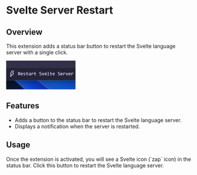 # Svelte Server Restart

## Overview

This extension adds a status bar button to restart the Svelte language server with a single click.

![ButtonExample](image.png)

## Features

- Adds a button to the status bar to restart the Svelte language server.
- Displays a notification when the server is restarted.

## Usage

Once the extension is activated, you will see a Svelte icon (\`zap\` icon) in the status bar. Click this button to restart the Svelte language server.
